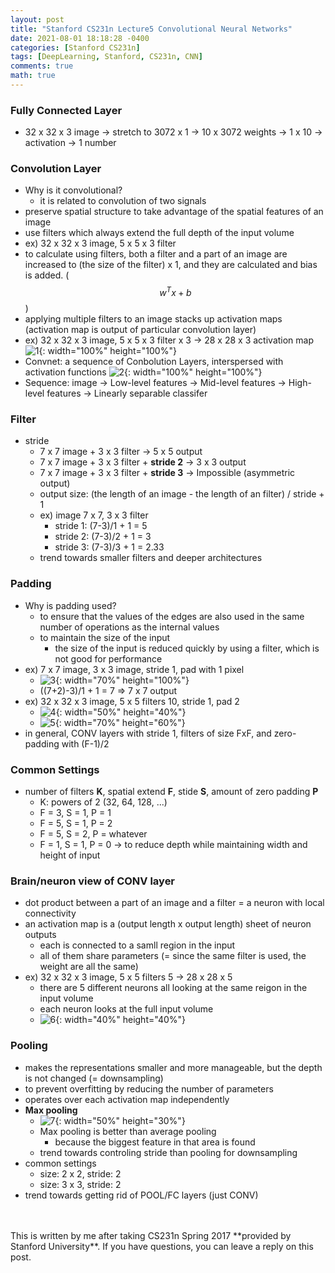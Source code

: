 ```yaml
---
layout: post
title: "Stanford CS231n Lecture5 Convolutional Neural Networks"
date: 2021-08-01 18:18:28 -0400
categories: [Stanford CS231n]
tags: [DeepLearning, Stanford, CS231n, CNN]
comments: true
math: true
---
```


### Fully Connected Layer
- 32 x 32 x 3 image -> stretch to 3072 x 1 -> 10 x 3072 weights -> 1 x 10 -> activation -> 1 number

### Convolution Layer
- Why is it convolutional?
    - it is related to convolution of two signals
- preserve spatial structure to take advantage of the spatial features of an image
- use filters which always extend the full depth of the input volume
- ex) 32 x 32 x 3 image, 5 x 5 x 3 filter
- to calculate using filters, both a filter and a part of an image are increased to (the size of the filter) x 1, and they are calculated and bias is added. ($$w^Tx + b$$)
- applying multiple filters to an image stacks up activation maps (activation map is output of particular convolution layer)
- ex) 32 x 32 x 3 image, 5 x 5 x 3 filter x 3 -> 28 x 28 x 3 activation map
![1](/images/cs231n/lec5/1.png){: width="100%" height="100%"}
- Convnet: a sequence of Conbolution Layers, interspersed with activation functions
![2](/images/cs231n/lec5/2.png){: width="100%" height="100%"}
- Sequence: image -> Low-level features -> Mid-level features -> High-level features -> Linearly separable classifer

### Filter
- stride
    - 7 x 7 image + 3 x 3 filter -> 5 x 5 output
    - 7 x 7 image + 3 x 3 filter + **stride 2** -> 3 x 3 output
    - 7 x 7 image + 3 x 3 filter + **stride 3** -> Impossible (asymmetric output)
    - output size: (the length of an image - the length of an filter) / stride + 1
    - ex) image 7 x 7, 3 x 3 filter
        - stride 1: (7-3)/1 + 1 = 5
        - stride 2: (7-3)/2 + 1 = 3
        - stride 3: (7-3)/3 + 1 = 2.33
    - trend towards smaller filters and deeper architectures

### Padding
- Why is padding used?
    - to ensure that the values of the edges are also used in the same number of operations as the internal values
    - to maintain the size of the input
        - the size of the input is reduced quickly by using a filter, which is not good for performance
- ex) 7 x 7 image, 3 x 3 image, stride 1, pad with 1 pixel
    - ![3](/images/cs231n/lec5/3.png){: width="70%" height="100%"}
    - ((7+2)-3)/1 + 1 = 7 => 7 x 7 output
- ex) 32 x 32 x 3 image, 5 x 5 filters 10, stride 1, pad 2
    - ![4](/images/cs231n/lec5/4.png){: width="50%" height="40%"}
    - ![5](/images/cs231n/lec5/5.png){: width="70%" height="60%"}
- in general, CONV layers with stride 1, filters of size FxF, and zero-padding with (F-1)/2

### Common Settings
- number of filters **K**, spatial extend **F**, stide **S**, amount of zero padding **P**
    - K: powers of 2 (32, 64, 128, ...)
    - F = 3, S = 1, P = 1
    - F = 5, S = 1, P = 2
    - F = 5, S = 2, P = whatever
    - F = 1, S = 1, P = 0 -> to reduce depth while maintaining width and height of input

### Brain/neuron view of CONV layer
- dot product between a part of an image and a filter = a neuron with local connectivity
- an activation map is a (output length x output length) sheet of neuron outputs
    - each is connected to a samll region in the input
    - all of them share parameters (= since the same filter is used, the weight are all the same)
- ex) 32 x 32 x 3 image, 5 x 5 filters 5 -> 28 x 28 x 5
    - there are 5 different neurons all looking at the same reigon in the input volume
    - each neuron looks at the full input volume
    - ![6](/images/cs231n/lec5/6.png){: width="40%" height="40%"}

### Pooling
- makes the representations smaller and more manageable, but the depth is not changed (= downsampling)
- to prevent overfitting by reducing the number of parameters 
- operates over each activation map independently
- **Max pooling**
    - ![7](/images/cs231n/lec5/7.png){: width="50%" height="30%"}
    - Max pooling is better than average pooling
        - because the biggest feature in that area is found
    - trend towards controling stride than pooling for downsampling
- common settings
    - size: 2 x 2, stride: 2
    - size: 3 x 3, stride: 2
- trend towards getting rid of POOL/FC layers (just CONV)

<br/>
<br/>
This is written by me after taking CS231n Spring 2017 **provided by Stanford University**.
If you have questions, you can leave a reply on this post.